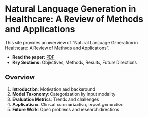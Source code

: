 # Natural Language Generation in Healthcare: A Review of Methods and Applications

This site provides an overview of “Natural Language Generation in Healthcare: A Review of Methods and Applications”.

- **Read the paper:** [PDF](https://doi.org/10.48550/arXiv.2505.04073)
- **Key Sections:** Objectives, Methods, Results, Future Directions

## Overview

1. **Introduction**: Motivation and background  
2. **Model Taxonomy**: Categorization by input modality  
3. **Evaluation Metrics**: Trends and challenges  
4. **Applications**: Clinical summarization, report generation  
5. **Future Work**: Open problems and research directions